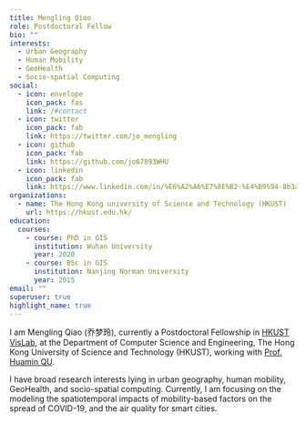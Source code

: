 ```yaml
---
title: Mengling Qiao
role: Postdoctoral Fellow
bio: ""
interests:
  - Urban Geography
  - Human Mobility
  - GeoHealth
  - Socio-spatial Computing
social:
  - icon: envelope
    icon_pack: fas
    link: /#contact
  - icon: twitter
    icon_pack: fab
    link: https://twitter.com/jo_mengling
  - icon: github
    icon_pack: fab
    link: https://github.com/jo67893WHU
  - icon: linkedin
    icon_pack: fab
    link: https://www.linkedin.com/in/%E6%A2%A6%E7%8E%B2-%E4%B9%94-8b3a191bb/
organizations:
  - name: The Hong Kong university of Science and Technology (HKUST)
    url: https://hkust.edu.hk/
education:
  courses:
    - course: PhD in GIS
      institution: Wuhan University
      year: 2020
    - course: BSc in GIS
      institution: Nanjing Norman University
      year: 2015
email: ""
superuser: true
highlight_name: true
---
```

I am Mengling Qiao (乔梦玲), currently a Postdoctoral Fellowship in [HKUST VisLab](http://vis.cse.ust.hk/index.html), at the Department of Computer Science and Engineering, The Hong Kong University of Science and Technology (HKUST), working with [Prof. Huamin QU](http://huamin.org/).

I have broad research interests lying in urban geography, human mobility, GeoHealth, and socio-spatial computing. Currently, I am focusing on the modeling the spatiotemporal impacts of mobility-based factors on the spread of COVID-19, and the air quality for smart cities.